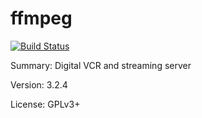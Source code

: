 #           ffmpeg

[![Build Status](https://travis-ci.org/UnitedRPMs/ffmpeg.svg?branch=master)](https://travis-ci.org/UnitedRPMs/ffmpeg)
 
Summary:        Digital VCR and streaming server
 
Version:        3.2.4
 
License:        GPLv3+

 
